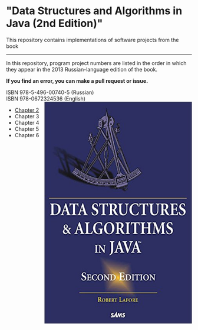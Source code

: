 # "Data Structures and Algorithms in Java (2nd Edition)"

This repository contains implementations of software projects from the book

---
In this repository, program project numbers are listed in the order 
in which they appear in the 2013 Russian-language edition of the book.

**If you find an error, you can make a pull request or issue.**

ISBN 978-5-496-00740-5 (Russian)<br>
ISBN 978-0672324536 (English)
<a href="url"><img src="src/main/resources/cover.jpg" align="right" height="600" width="400"></a>

* <a href = "https://github.com/savra/DataStructuresAndAlgorithmsByRobertLafore/tree/master/src/main/java/com/hvdbs/savra/datastructuresandalgorithmsbyrobertlafore/Chapter2">Chapter 2</a>
* Chapter 3
* Chapter 4
* Chapter 5
* Chapter 6